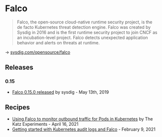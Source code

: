# Falco

> Falco, the open-source cloud-native runtime security project, is the de facto Kubernetes threat detection engine. Falco was created by Sysdig in 2016 and is the first runtime security project to join CNCF as an incubation-level project. Falco detects unexpected application behavior and alerts on threats at runtime.

→ [sysdig.com/opensource/falco](https://sysdig.com/opensource/falco/)

## Releases

### 0.15

- [Falco 0.15.0 released](https://sysdig.com/blog/falco-0-15-0-released/) by sysdig - May 13th, 2019

## Recipes

- [Using Falco to monitor outbound traffic for Pods in Kubernetes](https://www.rkatz.xyz/post/2021-04-16-falco-network-monitoring/) by The Katz Experiments - April 16, 2021
- [Getting started with Kubernetes audit logs and Falco](https://sysdig.com/blog/kubernetes-audit-log-falco/) - February 9, 2021
